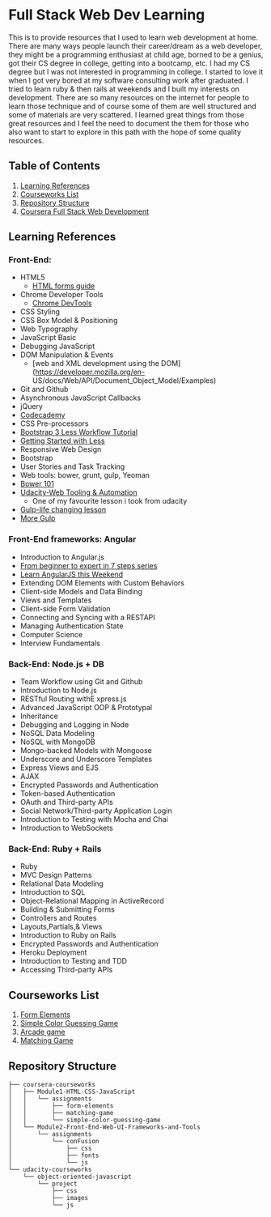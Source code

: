 # Full Stack Web Dev Learning 

This is to provide resources that I used to learn web development at home. There are many ways people launch their career/dream as a web developer, they might be a programming enthusiast at child age, borned to be a genius, got their CS degree in college, getting into a bootcamp, etc. I had my CS degree but I was not interested in programming in college. I started to love it when I got very bored at my software consulting work after graduated. I tried to learn ruby & then rails at weekends and I built my interests on development. There are so many resources on the internet for people to learn those technique and of course some of them are well structured and some of materials are very scattered. I learned great things from those great resources and I feel the need to document the them for those who also want to start to explore in this path with the hope of some quality resources. 

## Table of Contents
1. [Learning References](#learning-references)
1. [Courseworks List](#courseworks-list)
2. [Repository Structure](#repository-structure)
3. [Coursera Full Stack Web Development](#coursera-full-stack-web-development)


## Learning References

### Front-End: 
- HTML5 
  - [HTML forms guide](https://developer.mozilla.org/en-US/docs/Web/Guide/HTML/Forms)
- Chrome Developer Tools 
  - [Chrome DevTools](https://developers.google.com/web/tools/chrome-devtools/)
- CSS Styling
- CSS Box Model & Positioning
- Web Typography
- JavaScript Basic 
- Debugging JavaScript
- DOM Manipulation & Events 
   - [web and XML development using the DOM](https://developer.mozilla.org/en- US/docs/Web/API/Document_Object_Model/Examples)
- Git and Github
- Asynchronous JavaScript Callbacks
- jQuery
 - [Codecademy](https://www.codecademy.com/en/learn/jquery)
- CSS Pre-processors
 - [Bootstrap 3 Less Workflow Tutorial](http://www.helloerik.com/bootstrap-3-less-workflow-tutorial)
 - [Getting Started with Less](https://scotch.io/tutorials/getting-started-with-less)
- Responsive Web Design 
- Bootstrap 
- User Stories and Task Tracking
- Web tools: bower, grunt, gulp, Yeoman
 - [Bower 101](https://medium.com/@ZaidHanania/bower-101-c0b57322df8#.3lx2mvyf0)
 - [Udacity-Web Tooling & Automation](https://www.udacity.com/course/web-tooling-automation--ud892)
 	- One of my favourite lesson i took from udacity
 - [Gulp-life changing lesson](http://tagtree.tv/gulp)
 - [More Gulp](https://github.com/gulpjs/gulp/blob/master/docs/README.md#articles)

### Front-End frameworks: Angular
- Introduction to Angular.js
 - [From beginner to expert in 7 steps series](http://www.ng-newsletter.com/posts/beginner2expert-how_to_start.html)
 - [Learn AngularJS this Weekend](http://joelhooks.com/blog/2013/08/03/learn-angularjs-in-a-weekend/)
- Extending DOM Elements with Custom Behaviors 
- Client-side Models and Data Binding 
- Views and Templates 
- Client-side Form Validation 
- Connecting and Syncing with a RESTAPI
- Managing Authentication State 
- Computer Science
- Interview Fundamentals 

### Back-End: Node.js + DB
- Team Workflow using Git and Github 
- Introduction to Node.js
- RESTful Routing withE xpress.js
- Advanced JavaScript OOP & Prototypal 
- Inheritance 
- Debugging and Logging in Node 
- NoSQL Data Modeling 
- NoSQL with MongoDB 
- Mongo-backed Models with Mongoose
- Underscore and Underscore Templates 
- Express Views and EJS 
- AJAX 
- Encrypted Passwords and Authentication
- Token-based Authentication 
- OAuth and Third-party APIs 
- Social Network/Third-party Application Login 
- Introduction to Testing with Mocha and Chai 
- Introduction to WebSockets 

### Back-End: Ruby + Rails
- Ruby 
- MVC Design Patterns 
- Relational Data Modeling 
- Introduction to SQL 
- Object-Relational Mapping in ActiveRecord 
- Building & Submitting Forms 
- Controllers and Routes 
- Layouts,Partials,& Views 
- Introduction to Ruby on Rails 
- Encrypted Passwords and Authentication
- Heroku Deployment 
- Introduction to Testing and TDD 
- Accessing Third-party APIs 



## Courseworks List
1. [Form Elements](coursera-courseworks/Module1-HTML-CSS-JavaScript/assignments/form-elements)
2. [Simple Color Guessing Game](coursera-courseworks/Module1-HTML-CSS-JavaScript/assignments/simple-color-guessing-game)
3. [Arcade game](udacity-courseworks/object-oriented-javascript)
4. [Matching Game](coursera-courseworks/Module1-HTML-CSS-JavaScript/assignments/matching-game)


## Repository Structure
```
├── coursera-courseworks
│   ├── Module1-HTML-CSS-JavaScript
│   │   └── assignments
│   │       ├── form-elements
│   │       ├── matching-game
│   │       └── simple-color-guessing-game
│   └── Module2-Front-End-Web-UI-Frameworks-and-Tools
│       └── assignments
│           └── conFusion
│               ├── css
│               ├── fonts
│               └── js
└── udacity-courseworks
    └── object-oriented-javascript
        └── project
            ├── css
            ├── images
            └── js
```